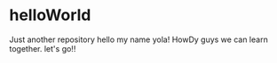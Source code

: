# helloWorld
Just another repository
hello my name yola!
HowDy guys we can learn together. let's go!!
